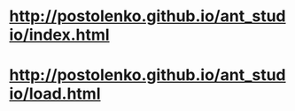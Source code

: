# http://postolenko.github.io/ant_studio/index.html
# http://postolenko.github.io/ant_studio/load.html
